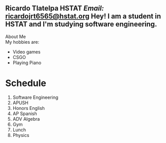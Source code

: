 **Ricardo Tlatelpa** 
 HSTAT
 _Email:_ ricardojrt6565@hstat.org
 **Hey! I am a student in HSTAT and I'm studying software engineering.**  
 ---
 About Me  
 My hobbies are: 
 * Video games   
 * CSGO
 * Playing Piano 
 
# Schedule
1. Software Engineering
2. APUSH
3. Honors English 
4. AP Spanish
5. ADV Algebra 
6. Gym
7. Lunch
8. Physics